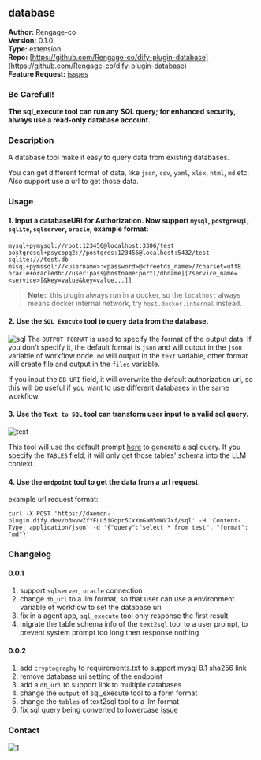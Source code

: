 ## database

**Author:** Rengage-co  
**Version:** 0.1.0  
**Type:** extension   
**Repo:** [https://github.com/Rengage-co/dify-plugin-database](https://github.com/Rengage-co/dify-plugin-database)  
**Feature Request:** [issues](https://github.com/Rengage-co/dify-plugin-database/issues)

### Be Carefull!
**The sql_execute tool can run any SQL query; for enhanced security, always use a read-only database account.**

### Description

A database tool make it easy to query data from existing databases.

You can get different format of data, like `json`, `csv`, `yaml`, `xlsx`, `html`, `md` etc. Also support use a url to get those data.

### Usage

#### 1. Input a databaseURI for Authorization. Now support `mysql`, `postgresql`, `sqlite`, `sqlserver`, `oracle`, example format:
```shell
mysql+pymysql://root:123456@localhost:3306/test
postgresql+psycopg2://postgres:123456@localhost:5432/test
sqlite:///test.db
mssql+pymssql://<username>:<password>@<freetds_name>/?charset=utf8
oracle+oracledb://user:pass@hostname:port[/dbname][?service_name=<service>[&key=value&key=value...]]
```

> **Note:**: this plugin always run in a docker, so the `localhost` always means docker internal network, try `host.docker.internal` instead.

#### 2. Use the `SQL Execute` tool to query data from the database.
![sql](./_assets/sql_execute.png)
The `OUTPUT FORMAT` is used to specify the format of the output data. If you don't specify it, the default format is `json` and will output in the `json` variable of workflow node. `md` will output in the `text` variable, other format will create file and output in the `files` variable.

If you input the `DB URI` field, it will overwrite the default authorization uri, so this will be useful if you want to use different databases in the same workflow.

#### 3. Use the `Text to SQL` tool can transform user input to a valid sql query.
![text](./_assets/text.png)

This tool will use the default prompt [here](https://github.com/Rengage-co/dify-plugin-database/blob/d6dd3695840e8eb5d673611784af148b1789da97/tools/text2sql.py#L9) to generate a sql query. If you specify the `TABLES` field, it will only get those tables' schema into the LLM context.


#### 4. Use the `endpoint` tool to get the data from a url request.

example url request format:
```shell
curl -X POST 'https://daemon-plugin.dify.dev/o3wvwZfYFLU5iGopr5CxYmGaM5mWV7xf/sql' -H 'Content-Type: application/json' -d '{"query":"select * from test", "format": "md"}'
```


### Changelog

#### 0.0.1
1. support `sqlserver`, `oracle` connection
2. change `db_url` to a llm format, so that user can use a environment variable of workflow to set the database uri
3. fix in a agent app, `sql_execute` tool only response the first result
4. migrate the table schema info of the `text2sql` tool to a user prompt, to prevent system prompt too long then response nothing

#### 0.0.2
1. add `cryptography` to requirements.txt to support mysql 8.1 sha256 link
2. remove database uri setting of the endpoint
3. add a `db_uri` to support link to multiple databases
4. change the `output` of sql_execute tool to a form format
5. change the `tables` of text2sql tool to a llm format
6. fix sql query being converted to lowercase [issue](https://github.com/Rengage-co/dify-plugin-database/issues/2)


### Contact
![1](_assets/contact.jpg)